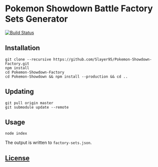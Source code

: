 Pokemon Showdown Battle Factory Sets Generator
========================================================================

[![Build Status](https://travis-ci.org/Slayer95/Pokemon-Showdown-Factory.svg)](https://travis-ci.org/Slayer95/Pokemon-Showdown-Factory)

## Installation

	git clone --recursive https://github.com/Slayer95/Pokemon-Showdown-Factory.git
	npm install
	cd Pokemon-Showdown-Factory
	cd Pokemon-Showdown && npm install --production && cd ..

## Updating

	git pull origin master
	git submodule update --remote

## Usage

	node index

The output is written to `factory-sets.json`.

## [License][license-url]

[license-url]: https://github.com/Slayer95/Pokemon-Showdown-Factory/blob/master/LICENSE
